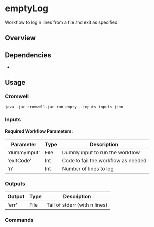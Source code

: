 # emptyLog

Workflow to log n lines from a file and exit as specified.

## Overview

## Dependencies
-

## Usage

### Cromwell

```
java -jar cromwell.jar run empty --inputs inputs.json
```

### Inputs

#### Required Workflow Parameters:
Parameter | Type | Description
---|--|---
'dummyInput' | File | Dummy input to run the workflow
'exitCode' | Int | Code to fail the workflow as needed
'n' | Int | Number of lines to log

### Outputs
Output | Type | Description
---|--|---
'err' | File | Tail of stderr (with n lines)

### Commands
